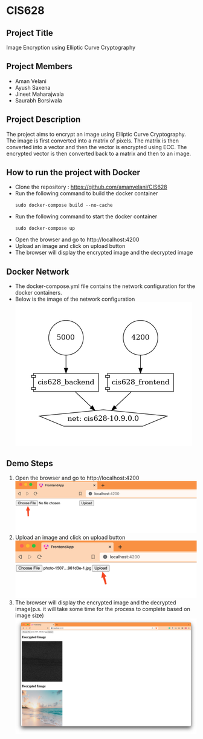 # CIS628
## Project Title
Image Encryption using Elliptic Curve Cryptography

## Project Members
- Aman Velani
- Ayush Saxena
- Jineet Maharajwala
- Saurabh Borsiwala

## Project Description
The project aims to encrypt an image using Elliptic Curve Cryptography. The image is first converted into a matrix of pixels. The matrix is then converted into a vector and then the vector is encrypted using ECC. The encrypted vector is then converted back to a matrix and then to an image.

## How to run the project with Docker
- Clone the repository : https://github.com/amanvelani/CIS628
- Run the following command to  build the docker container
    ```
    sudo docker-compose build --no-cache
    ```
- Run the following command to start the docker container
    ```
    sudo docker-compose up
    ```
- Open the browser and go to http://localhost:4200
- Upload an image and click on upload button
- The browser will display the encrypted image and the decrypted image

## Docker Network
- The docker-compose.yml file contains the network configuration for the docker containers.
- Below is the image of the network configuration
![alt text](./demoImg/docker-compose.png "Docker Network")

## Demo Steps
1. Open the browser and go to http://localhost:4200
![alt text](./demoImg/choose_file.png "Choose File")
2. Upload an image and click on upload button
![alt text](./demoImg/upload_file.png "Upload")
3. The browser will display the encrypted image and the decrypted image(p.s. it will take some time for the process to complete based on image size)
![alt text](./demoImg/process.png "Process")